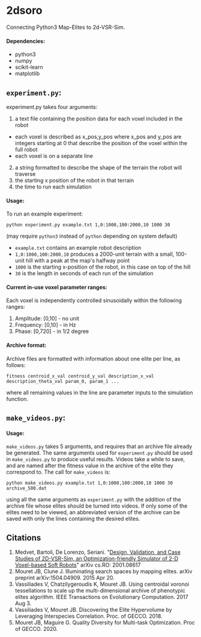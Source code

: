 # 2dsoro
Connecting Python3 Map-Elites to 2d-VSR-Sim.

#### Dependencies:
* python3
* numpy
* scikit-learn
* matplotlib

## `experiment.py`:
experiment.py takes four arguments:
1. a text file containing the position data for each voxel included in the robot
  * each voxel is described as x_pos,y_pos where x_pos and y_pos are integers starting at 0 that describe the position of the voxel within the full robot
  * each voxel is on a separate line
2. a string formatted to describe the shape of the terrain the robot will traverse
3. the starting x position of the robot in that terrain
4. the time to run each simulation

#### Usage:
To run an example experiment:

`python experiment.py example.txt 1,0:1000,100:2000,10 1000 30`

(may require `python3` instead of `python` depending on system default)

* `example.txt` contains an example robot description
* `1,0:1000,100:2000,10` produces a 2000-unit terrain with a small, 100-unit hill with a peak at the map's halfway point
* `1000` is the starting x-position of the robot, in this case on top of the hill
* `30` is the length in seconds of each run of the simulation


#### Current in-use voxel parameter ranges:
Each voxel is independently controlled sinusoidally within the following ranges:
1. Amplitude: [0,10] - no unit
2. Frequency: [0,10] - in Hz
3. Phase: [0,720] - in 1/2 degree


#### Archive format:
Archive files are formatted with information about one elite per line, as follows:

`fitness centroid_x_val centroid_y_val description_x_val description_theta_val param_0, param_1 ...`

where all remaining values in the line are parameter inputs to the simulation function.

## `make_videos.py`:
#### Usage:
`make_videos.py` takes 5 arguments, and requires that an archive file already be generated. The same arguments used for `experiment.py` should be used in `make_videos.py` to produce useful results. Videos take a while to save, and are named after the fitness value in the archive of the elite they correspond to. The call for `make_videos` is:

`python make_videos.py example.txt 1,0:1000,100:2000,10 1000 30 archive_500.dat`

using all the same arguments as `experiment.py` with the addition of the archive file whose elites should be turned into videos. If only some of the elites need to be viewed, an abbreviated version of the archive can be saved with only the lines containing the desired elites.

## Citations
1. Medvet, Bartoli, De Lorenzo, Seriani. "[Design, Validation, and Case Studies of 2D-VSR-Sim, an Optimization-friendly Simulator of 2-D Voxel-based Soft Robots](https://arxiv.org/abs/2001.08617)" arXiv cs.RO: 2001.08617
2. Mouret JB, Clune J. Illuminating search spaces by mapping elites. arXiv preprint arXiv:1504.04909. 2015 Apr 20.
3. Vassiliades V, Chatzilygeroudis K, Mouret JB. Using centroidal voronoi tessellations to scale up the multi-dimensional archive of phenotypic elites algorithm. IEEE Transactions on Evolutionary Computation. 2017 Aug 3.
4. Vassiliades V, Mouret JB. Discovering the Elite Hypervolume by Leveraging Interspecies Correlation. Proc. of GECCO. 2018.
5. Mouret JB, Maguire G. Quality Diversity for Multi-task Optimization. Proc of GECCO. 2020.

